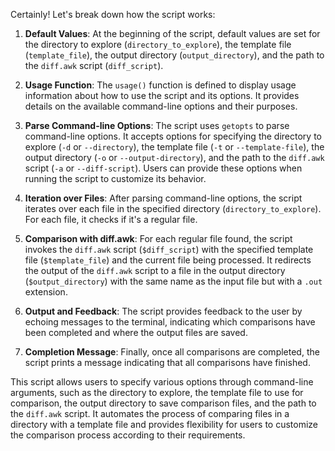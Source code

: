 Certainly! Let's break down how the script works:

1. **Default Values**: At the beginning of the script, default values are set for the directory to explore (`directory_to_explore`), the template file (`template_file`), the output directory (`output_directory`), and the path to the `diff.awk` script (`diff_script`).

2. **Usage Function**: The `usage()` function is defined to display usage information about how to use the script and its options. It provides details on the available command-line options and their purposes.

3. **Parse Command-line Options**: The script uses `getopts` to parse command-line options. It accepts options for specifying the directory to explore (`-d` or `--directory`), the template file (`-t` or `--template-file`), the output directory (`-o` or `--output-directory`), and the path to the `diff.awk` script (`-a` or `--diff-script`). Users can provide these options when running the script to customize its behavior.

4. **Iteration over Files**: After parsing command-line options, the script iterates over each file in the specified directory (`directory_to_explore`). For each file, it checks if it's a regular file.

5. **Comparison with diff.awk**: For each regular file found, the script invokes the `diff.awk` script (`$diff_script`) with the specified template file (`$template_file`) and the current file being processed. It redirects the output of the `diff.awk` script to a file in the output directory (`$output_directory`) with the same name as the input file but with a `.out` extension.

6. **Output and Feedback**: The script provides feedback to the user by echoing messages to the terminal, indicating which comparisons have been completed and where the output files are saved.

7. **Completion Message**: Finally, once all comparisons are completed, the script prints a message indicating that all comparisons have finished.

This script allows users to specify various options through command-line arguments, such as the directory to explore, the template file to use for comparison, the output directory to save comparison files, and the path to the `diff.awk` script. It automates the process of comparing files in a directory with a template file and provides flexibility for users to customize the comparison process according to their requirements.